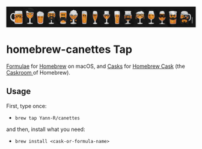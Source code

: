 ![Beer Faces](Images/beer-faces.jpg "(c) Le Gallodrome")
# homebrew-canettes Tap

[Formulae](https://github.com/Yann-R/homebrew-canettes/tree/main/Formula) for [Homebrew](https://brew.sh) on macOS, 
and [Casks](https://github.com/Yann-R/homebrew-canettes/tree/main/Casks) for [Homebrew Cask](https://github.com/Homebrew/homebrew-cask) (the [Caskroom ](https://web.archive.org/web/20171226214719/https://caskroom.github.io) of Homebrew).

## Usage

First, type once:
- `brew tap Yann-R/canettes`

and then, install what you need:
- `brew install <cask-or-formula-name>`
